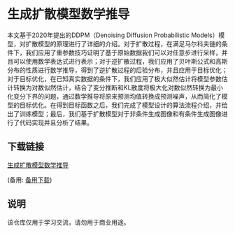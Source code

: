 # 生成扩散模型数学推导

本文基于2020年提出的DDPM（Denoising Diffusion Probabilistic Models）模型，对扩散模型的原理进行了详细的介绍。对于扩散过程，在满足马尔科夫链的条件下，我们应用了重参数技巧证明了基于原始数据我们可以对任意步进行采样，并且可以使用数学表达式进行表示；对于逆扩散过程，我们应用了贝叶斯公式和高斯分布的性质进行数学推导，得到了逆扩散过程的后验分布，并且应用于目标优化；对于目标优化，在已知真实数据的条件下，我们应用了极大似然估计将模型参数估计转换为对数似然估计，结合了变分推断和KL散度将极大化对数似然转换为最小化变分下界的问题，通过数学推导将原来预测均值转换成预测噪声，从而简化了模型的目标优化。在得到目标函数之后，我们完成了模型设计的算法流程介绍，并给出了训练模型；最后，我们基于扩散模型对于非条件生成图像和有条件生成图像进行了代码实现并且分析了结果。

## 下载链接
[生成扩散模型数学推导](https://pan.quark.cn/s/6f2bff81ae31) 

(备用: [备用下载](https://pan.baidu.com/s/1wBQ4RPncj6TGqFEJZYnD2Q?pwd=1234))

## 说明

该仓库仅用于学习交流，请勿用于商业用途。
